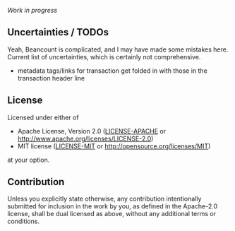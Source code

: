 _Work in progress_

## Uncertainties / TODOs

Yeah, Beancount is complicated, and I may have made some mistakes here.  Current list of uncertainties, which is certainly not comprehensive.

- metadata tags/links for transaction get folded in with those in the transaction header line

## License

Licensed under either of

 * Apache License, Version 2.0
   ([LICENSE-APACHE](LICENSE-APACHE) or http://www.apache.org/licenses/LICENSE-2.0)
 * MIT license
   ([LICENSE-MIT](LICENSE-MIT) or http://opensource.org/licenses/MIT)

at your option.

## Contribution

Unless you explicitly state otherwise, any contribution intentionally submitted
for inclusion in the work by you, as defined in the Apache-2.0 license, shall be
dual licensed as above, without any additional terms or conditions.
